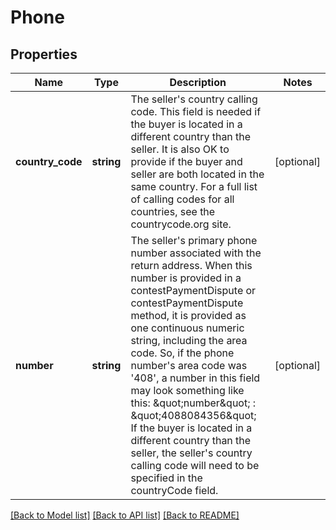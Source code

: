# Phone

## Properties
Name | Type | Description | Notes
------------ | ------------- | ------------- | -------------
**country_code** | **string** | The seller&#x27;s country calling code. This field is needed if the buyer is located in a different country than the seller. It is also OK to provide if the buyer and seller are both located in the same country. For a full list of calling codes for all countries, see the countrycode.org site. | [optional] 
**number** | **string** | The seller&#x27;s primary phone number associated with the return address. When this number is provided in a contestPaymentDispute or contestPaymentDispute method, it is provided as one continuous numeric string, including the area code. So, if the phone number&#x27;s area code was &#x27;408&#x27;, a number in this field may look something like this: &amp;quot;number&amp;quot; : &amp;quot;4088084356&amp;quot; If the buyer is located in a different country than the seller, the seller&#x27;s country calling code will need to be specified in the countryCode field. | [optional] 

[[Back to Model list]](../../README.md#documentation-for-models) [[Back to API list]](../../README.md#documentation-for-api-endpoints) [[Back to README]](../../README.md)

